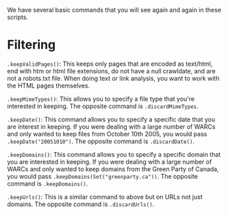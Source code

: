 We have several basic commands that you will see again and again in these scripts.

# Filtering

`.keepValidPages()`: This keeps only pages that are encoded as text/html, end with htm or html file extensions, do not have a null crawldate, and are not a robots.txt file. When doing text or link analysis, you want to work with the HTML pages themselves.

`.keepMimeTypes()`: This allows you to specify a file type that you're interested in keeping. The opposite command is `.discardMimeTypes`.

`.keepDate()`: This command allows you to specify a specific date that you are interest in keeping. If you were dealing with a large number of WARCs and only wanted to keep files from October 10th 2005, you would pass `.keepDate("20051010")`. The opposite command is `.discardDate()`.

`.keepDomains()`: This command allows you to specify a specific domain that you are interested in keeping. If you were dealing with a large number of WARCs and only wanted to keep domains from the Green Party of Canada, you would pass `.keepDomains(Set("greenparty.ca"))`. The opposite command is `.keepDomains()`.

`.keepUrls()`: This is a similar command to above but on URLs not just domains. The opposite command is `.discardUrls()`.